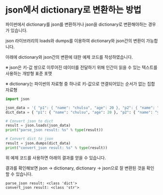 # json에서 dictionary로 변환하는 방법

파이썬에서 dictionary를 json를 변환하거나 json을 dictionary로 변환해야하는 경우가 있습니다.

json 라이브러리의 loads와 dumps를 이용하여 dictionary와 json간의 변환이 가능합니다.

아래에 dictionary와 json간의 변환에 대한 예제 코드를 작성하였습니다.

※ json은 키-값 쌍으로 이루어진 데이터를 전달하기 위해 인간이 읽을 수 있는 텍스트를 사용하는 개방형 표준 포맷

※ dictionary는 파이썬의 자료형 중 하나로 키-값으로 연결되어있는 순서가 없는 집합 자료형

```python
import json

json_data = '{ "p1": { "name": "chulsu", "age": 20 }, "p2": { "name": "younghee", "age": 22 } }'
dict_data = { "p1": { "name": "chulsu", "age": 20 }, "p2": { "name": "younghee", "age": 22 } }

# Convert json to dict
result = json.loads(json_data)
print("parse_json result: %s" % type(result))

# Convert dict to json
result = json.dumps(dict_data)
print("convert_json result: %s" % type(result))
```

위 예제 코드를 사용하면 아래의 결과를 얻을 수 있습니다.

결과를 확인해보면 json -> dictionary, dictionary -> json으로 잘 변환된 것을 확인할 수 있습니다.

```text
parse_json result: <class 'dict'>
convert_json result: <class 'str'>
```
